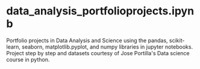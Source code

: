 # data_analysis_portfolioprojects.ipynb
Portfolio projects in Data Analysis and Science using the pandas, scikit-learn, seaborn, matplotlib.pyplot, and numpy libraries in jupyter notebooks. Project step by step and datasets courtesy of Jose Portilla's Data science course in python.
